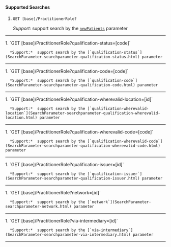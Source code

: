 #### Supported Searches

1. `GET [base]/PractitionerRole?`

      *Support:*  support search by the [`newPatients`](SearchParameter-searchparameter-newPatients.html) parameter
<hr />
1. `GET [base]/PractitionerRole?qualification-status=[code]`

      *Support:*  support search by the [`qualification-status`](SearchParameter-searchparameter-qualification-status.html) parameter
<hr />
1. `GET [base]/PractitionerRole?qualification-code=[code]`

      *Support:*  support search by the [`qualification-code`](SearchParameter-searchparameter-qualification-code.html) parameter
<hr />
1. `GET [base]/PractitionerRole?qualification-wherevalid-location=[id]`

      *Support:*  support search by the [`qualification-wherevalid-location`](SearchParameter-searchparameter-qualification-wherevalid-location.html) parameter
<hr />
1. `GET [base]/PractitionerRole?qualification-wherevalid-code=[code]`

      *Support:*  support search by the [`qualification-wherevalid-code`](SearchParameter-searchparameter-qualification-wherevalid-code.html) parameter
<hr />
1. `GET [base]/PractitionerRole?qualification-issuer=[id]`

      *Support:*  support search by the [`qualification-issuer`](SearchParameter-searchparameter-qualification-issuer.html) parameter
<hr />
1. `GET [base]/PractitionerRole?network=[id]`

      *Support:*  support search by the [`network`](SearchParameter-searchparameter-network.html) parameter
<hr />
1. `GET [base]/PractitionerRole?via-intermediary=[id]`

      *Support:*  support search by the [`via-intermediary`](SearchParameter-searchparameter-via-intermediary.html) parameter
<hr />